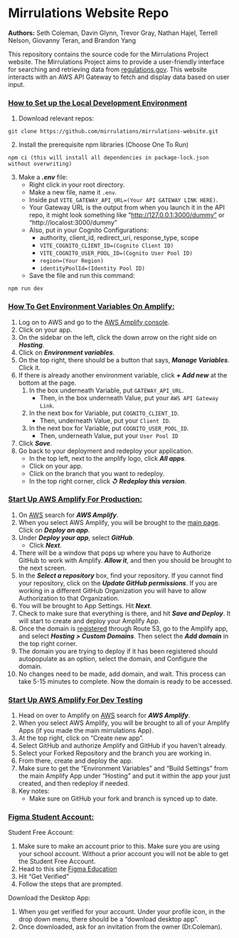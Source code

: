 # Mirrulations Website Repo
**Authors:** Seth Coleman, Davin Glynn, Trevor Gray, Nathan Hajel, Terrell Nelson, Giovanny Teran, and Brandon Yang

This repository contains the source code for the Mirrulations Project website. The Mirrulations Project aims to provide a user-friendly interface for searching and retrieving data from [regulations.gov](https://www.regulations.gov/). This website interacts with an AWS API Gateway to fetch and display data based on user input.

### <ins>**How to Set up the Local Development Environment**<ins>
1. Download relevant repos:
```
git clone https://github.com/mirrulations/mirrulations-website.git
```
2. Install the prerequisite npm libraries (Choose One To Run)
```
npm ci (this will install all dependencies in package-lock.json without overwriting)
```
3. Make a _**.env**_ file:
    - Right click in your root directory.
    - Make a new file, name it `.env`.
    - Inside put `VITE_GATEWAY_API_URL=(Your API GATEWAY LINK HERE)`.
    - Your Gateway URL is the output from when you launch it in the API repo, it might look something like “http://127.0.0.1:3000/dummy” or “http://localost:3000/dummy”
    - Also, put in your Cognito Configurations:
        - authority, client_id, redirect_uri, response_type, scope
        - `VITE_COGNITO_CLIENT_ID=(Cognito Client ID)`
        - `VITE_COGNITO_USER_POOL_ID=(Cognito User Pool ID)`
        - `region=(Your Region)`
        - `identityPoolId=(Identity Pool ID)`
    - Save the file and run this command:
```
npm run dev
```

### <ins>**How To Get Environment Variables On Amplify:**<ins>
1. Log on to AWS and go to the [AWS Amplify console](https://us-east-1.console.aws.amazon.com/amplify/apps).
2. Click on your app.
3. On the sidebar on the left, click the down arrow on the right side on _**Hosting**_.
4. Click on _**Environment variables**_.
5. On the top right, there should be a button that says, _**Manage Variables**_. Click it.
6. If there is already another environment variable, click _**+ Add new**_ at the bottom at the page.
    1. In the box underneath Variable, put `GATEWAY_API_URL`.
        - Then, in the box underneath Value, put your `AWS API Gateway Link`.
    2. In the next box for Variable, put `COGNITO_CLIENT_ID`.
        - Then, underneath Value, put your `Client ID`.
    3. In the next box for Variable, put `COGNITO_USER_POOL_ID`.
        - Then, underneath Value, put your `User Pool ID`
7. Click _**Save**_.
8. Go back to your deployment and redeploy your application.
    - In the top left, next to the amplify logo, click _**All apps**_.
    - Click on your app.
    - Click on the branch that you want to redeploy.
    - In the top right corner, click _**↺ Redeploy this version**_.

### <ins>**Start Up AWS Amplify For Production:**</ins>
1. On [AWS](https://us-east-1.console.aws.amazon.com/console/home?region=us-east-1#) search for _**AWS Amplify**_.
2. When you select AWS Amplify, you will be brought to the [main page](https://us-east-1.console.aws.amazon.com/amplify). Click on _**Deploy an app**_.
3. Under _**Deploy your app**_, select _**GitHub**_.
    - Click _**Next**_.
4. There will be a window that pops up where you have to Authorize GitHub to work with Amplify. _**Allow it**_, and then you should be brought to the next screen.
5. In the _**Select a repository**_ box, find your repository. If you cannot find your repository, click on the _**Update GitHub permissions**_. If you are working in a different GitHub Organization you will have to allow Authorization to that Organization.
6. You will be brought to App Settings. Hit _**Next**_.
7. Check to make sure that everything is there, and hit _**Save and Deploy**_. It will start to create and deploy your Amplify App.
8. Once the domain is [registered](https://docs.aws.amazon.com/Route53/latest/DeveloperGuide/registrar-tld-list.html) through Route 53, go to the Amplify app, and select _**Hosting > Custom Domains**_. Then select the _**Add domain**_ in the top right corner.
9. The domain you are trying to deploy if it has been registered should autopopulate as an option, select the domain, and Configure the domain.
10. No changes need to be made, add domain, and wait. This process can take 5-15 minutes to complete. Now the domain is ready to be accessed. 

### <ins>**Start Up AWS Amplify For Dev Testing**</ins>
1. Head on over to Amplify on [AWS](https://us-east-1.console.aws.amazon.com/console/home?region=us-east-1#) search for _**AWS Amplify**_.
2. When you select AWS Amplify, you will be brought to all of your Amplify Apps (if you made the main mirrulations App).
3. At the top right, click on “Create new app”.
4. Select GitHub and authorize Amplify and GitHub if you haven't already.
5. Select your Forked Repository and the branch you are working in.
6. From there, create and deploy the app. 
7. Make sure to get the “Environment Variables” and “Build Settings” from the main Amplify App under “Hosting” and put it within the app your just created, and then redeploy if needed.
8. Key notes: 
   - Make sure on GitHub your fork and branch is synced up to date.

### <ins>Figma Student Account:</ins>
Student Free Account:
1. Make sure to make an account prior to this. Make sure you are using your school account. Without a prior account you will not be able to get the Student Free Account. 
2. Head to this site [Figma Education](https://www.figma.com/education/higher-education/)
3. Hit “Get Verified” 
4. Follow the steps that are prompted. 

Download the Desktop App:
1. When you get verified for your account. Under your profile icon, in the drop down menu, there should be a “download desktop app”.
2. Once downloaded, ask for an invitation from the owner (Dr.Coleman).

